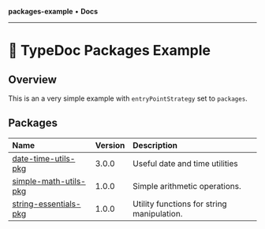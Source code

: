 **packages-example** • **Docs**

***

# :wave: TypeDoc Packages Example

## Overview

This is an a very simple example with `entryPointStrategy` set to `packages`.

## Packages

| Name | Version | Description |
| :------ | :------ | :------ |
| [date-time-utils-pkg](date-time-utils-pkg/README.md) | 3.0.0 | Useful date and time utilities |
| [simple-math-utils-pkg](simple-math-utils-pkg/README.md) | 1.0.0 | Simple arithmetic operations. |
| [string-essentials-pkg](string-essentials-pkg/README.md) | 1.0.0 | Utility functions for string manipulation. |

